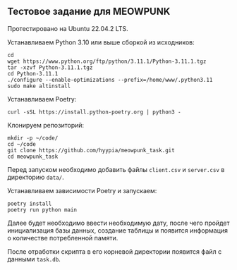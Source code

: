 ## Тестовое задание для MEOWPUNK

Протестировано на Ubuntu 22.04.2 LTS.

Устанавливаем Python 3.10 или выше сборкой из исходников:
```
cd
wget https://www.python.org/ftp/python/3.11.1/Python-3.11.1.tgz
tar -xzvf Python-3.11.1.tgz
cd Python-3.11.1
./configure --enable-optimizations --prefix=/home/www/.python3.11
sudo make altinstall
```

Устанавливаем Poetry:
```
curl -sSL https://install.python-poetry.org | python3 -
```

Клонируем репозиторий:
```
mkdir -p ~/code/
cd ~/code
git clone https://github.com/hyypia/meowpunk_task.git
cd meowpunk_task
```

Перед запуском необходимо добавить файлы `client.csv` и `server.csv` в
директорию `data/`.

Устанавливаем зависимости Poetry и запускаем:
```
poetry install
poetry run python main
```

Далее будет необходимо ввести необходимую дату, после чего пройдет инициализация
базы данных, создание таблицы и появится информация о количестве потребленной памяти.

После отработки скрипта в его корневой директории появится файл с данными `task.db`.
